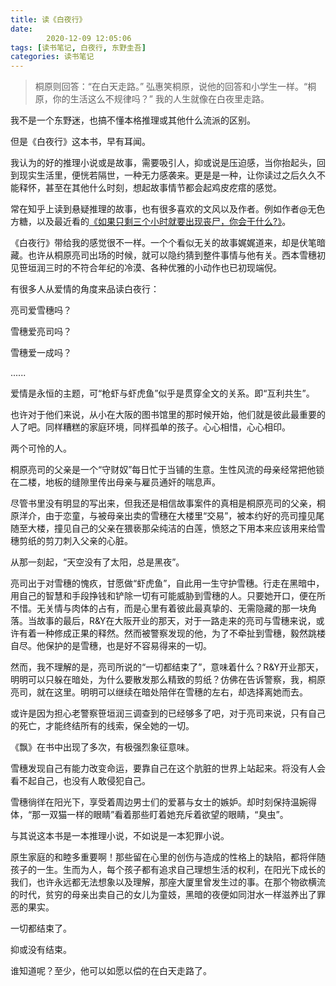 ```yaml
---
title: 读《白夜行》
date: 
        2020-12-09 12:05:06
tags: [读书笔记, 白夜行, 东野圭吾]
categories: 读书笔记
---
```


> 桐原则回答：“在白天走路。” 弘惠笑桐原，说他的回答和小学生一样。“桐原，你的生活这么不规律吗？” 我的人生就像在白夜里走路。

我不是一个东野迷，也搞不懂本格推理或其他什么流派的区别。

但是《白夜行》这本书，早有耳闻。

我认为的好的推理小说或是故事，需要吸引人，抑或说是压迫感，当你抬起头，回到现实生活里，便恍若隔世，一种无力感袭来。更是是一种，让你读过之后久久不能释怀，甚至在其他什么时刻，想起故事情节都会起鸡皮疙瘩的感觉。

常在知乎上读到悬疑推理的故事，也有很多喜欢的文风以及作者。例如作者@无色方糖，以及最近看的[《如果只剩三个小时就要出现丧尸，你会干什么?》](https://www.zhihu.com/question/370509834/answer/1318424666)。

《白夜行》带给我的感觉很不一样。一个个看似无关的故事娓娓道来，却是伏笔暗藏。也许从桐原亮司出场的时候，就可以隐约猜到整件事情与他有关。西本雪穗初见笹垣润三时的不符合年纪的冷漠、各种优雅的小动作也已初现端倪。

有很多人从爱情的角度来品读白夜行：

亮司爱雪穗吗？

雪穗爱亮司吗？

雪穗爱一成吗？

......

爱情是永恒的主题，可“枪虾与虾虎鱼”似乎是贯穿全文的关系。即“互利共生”。

也许对于他们来说，从小在大阪的图书馆里的那时候开始，他们就是彼此最重要的人了吧。同样糟糕的家庭环境，同样孤单的孩子。心心相惜，心心相印。

两个可怜的人。

桐原亮司的父亲是一个“守财奴”每日忙于当铺的生意。生性风流的母亲经常把他锁在二楼，地板的缝隙里传出母亲与雇员通奸的喘息声。

尽管书里没有明显的写出来，但我还是相信故事案件的真相是桐原亮司的父亲，桐原洋介，由于恋童，与被母亲出卖的雪穗在大楼里“交易”，被本约好的亮司撞见尾随至大楼，撞见自己的父亲在猥亵那朵纯洁的白莲，愤怒之下用本来应该用来给雪穗剪纸的剪刀刺入父亲的心脏。

从那一刻起，“天空没有了太阳，总是黑夜”。

亮司出于对雪穗的愧疚，甘愿做“虾虎鱼”，自此用一生守护雪穗。行走在黑暗中，用自己的智慧和手段挣钱和铲除一切有可能威胁到雪穗的人。只要她开口，便在所不惜。无关情与肉体的占有，而是心里有着彼此最真挚的、无需隐藏的那一块角落。当故事的最后，R&Y在大阪开业的那天，对于一路走来的亮司与雪穗来说，或许有着一种修成正果的释然。然而被警察发现的他，为了不牵扯到雪穗，毅然跳楼自尽。他保护的是雪穗，也是好不容易得来的一切。

然而，我不理解的是，亮司所说的“一切都结束了”，意味着什么？R&Y开业那天，明明可以只躲在暗处，为什么要散发那么精致的剪纸？仿佛在告诉警察，我，桐原亮司，就在这里。明明可以继续在暗处陪伴在雪穗的左右，却选择离她而去。

或许是因为担心老警察笹垣润三调查到的已经够多了吧，对于亮司来说，只有自己的死亡，才能终结所有的线索，保全她的一切。

《飘》在书中出现了多次，有极强烈象征意味。

雪穗发现自己有能力改变命运，要靠自己在这个肮脏的世界上站起来。将没有人会看不起自己，也没有人敢侵犯自己。

雪穗徜徉在阳光下，享受着周边男士们的爱慕与女士的嫉妒。却时刻保持温婉得体，“那一双猫一样的眼睛”看着那些盯着她充斥着欲望的眼睛，“臭虫”。

与其说这本书是一本推理小说，不如说是一本犯罪小说。

原生家庭的和睦多重要啊！那些留在心里的创伤与造成的性格上的缺陷，都将伴随孩子的一生。生而为人，每个孩子都有追求自己理想生活的权利，在阳光下成长的我们，也许永远都无法想象以及理解，那座大厦里曾发生过的事。在那个物欲横流的时代，贫穷的母亲出卖自己的女儿为童妓，黑暗的夜便如同泔水一样滋养出了罪恶的果实。

一切都结束了。

抑或没有结束。

谁知道呢？至少，他可以如愿以偿的在白天走路了。
